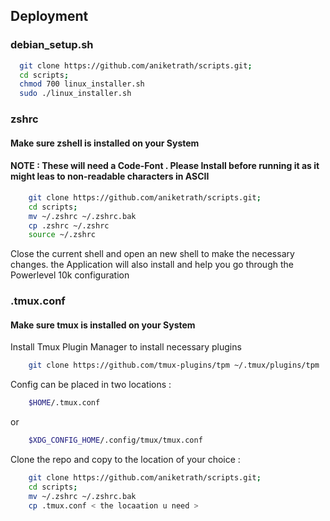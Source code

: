 
## Deployment

### debian_setup.sh

```bash
  git clone https://github.com/aniketrath/scripts.git;
  cd scripts;
  chmod 700 linux_installer.sh
  sudo ./linux_installer.sh
```

### zshrc

#### Make sure zshell is installed on your System
#### NOTE : These will need a Code-Font . Please Install before running it as it might leas to non-readable characters in ASCII

```bash
    git clone https://github.com/aniketrath/scripts.git;
    cd scripts;
    mv ~/.zshrc ~/.zshrc.bak
    cp .zshrc ~/.zshrc
    source ~/.zshrc
```
Close the current shell and open an new shell to make the necessary changes. the Application will also install and help you go through the Powerlevel 10k configuration

### .tmux.conf
#### Make sure tmux is installed on your System

Install Tmux Plugin Manager to install necessary plugins

```bash
    git clone https://github.com/tmux-plugins/tpm ~/.tmux/plugins/tpm
```
Config can be placed in two locations :

```bash
    $HOME/.tmux.conf
```
or

```bash
    $XDG_CONFIG_HOME/.config/tmux/tmux.conf
```

Clone the repo and copy to the location of your choice :

```bash
    git clone https://github.com/aniketrath/scripts.git;
    cd scripts;
    mv ~/.zshrc ~/.zshrc.bak
    cp .tmux.conf < the locaation u need >
```




